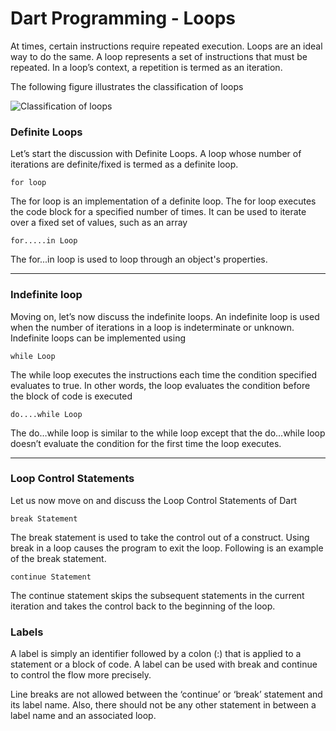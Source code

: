 # Dart Programming - Loops

<p>At times, certain instructions require repeated execution. Loops are an ideal way to do the same. A loop represents a set of instructions that must be repeated. In a loop’s context, a repetition is termed as an iteration.</p>

<p>The following figure illustrates the classification of loops</p>

![Classification of loops](https://www.tutorialspoint.com/dart_programming/images/classification_of_loops.jpg)

### Definite Loops

<p>Let’s start the discussion with Definite Loops. A loop whose number of iterations are definite/fixed is termed as a definite loop.</p>

```
for loop
```
<p>The for loop is an implementation of a definite loop. The for loop executes the code block for a specified number of times. It can be used to iterate over a fixed set of values, such as an array</p>

```
for.....in Loop
```
<p>The for...in loop is used to loop through an object's properties.</p>

------

### Indefinite loop

<p>Moving on, let’s now discuss the indefinite loops. An indefinite loop is used when the number of iterations in a loop is indeterminate or unknown. Indefinite loops can be implemented using</p>

```
while Loop
```
<p>The while loop executes the instructions each time the condition specified evaluates to true. In other words, the loop evaluates the condition before the block of code is executed</p>

```
do....while Loop
```
<p>
The do…while loop is similar to the while loop except that the do...while loop doesn’t evaluate the condition for the first time the loop executes.</p>

------

### Loop Control Statements

<p>Let us now move on and discuss the Loop Control Statements of Dart</p>

```
break Statement
```
<p>
The break statement is used to take the control out of a construct. Using break in a loop causes the program to exit the loop. Following is an example of the break statement.</p>

```
continue Statement
```
<p>The continue statement skips the subsequent statements in the current iteration and takes the control back to the beginning of the loop.</p>

### Labels

<p>A label is simply an identifier followed by a colon (:) that is applied to a statement or a block of code. A label can be used with break and continue to control the flow more precisely.

Line breaks are not allowed between the ‘continue’ or ‘break’ statement and its label name. Also, there should not be any other statement in between a label name and an associated loop.</p>


